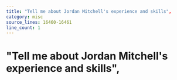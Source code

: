 ```yaml
---
title: "Tell me about Jordan Mitchell's experience and skills",
category: misc
source_lines: 16460-16461
line_count: 1
---
```


#     "Tell me about Jordan Mitchell's experience and skills",
